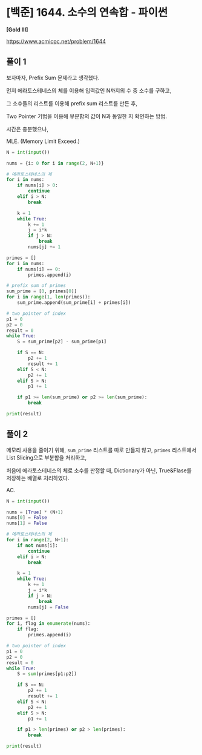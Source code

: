 # [백준] 1644. 소수의 연속합 - 파이썬

**[Gold III]**



https://www.acmicpc.net/problem/1644



## 풀이 1

보자마자, Prefix Sum 문제라고 생각했다.

먼저 에라토스테네스의 체를 이용해 입력값인 N까지의 수 중 소수를 구하고,

그 소수들의 리스트를 이용해 prefix sum 리스트를 만든 후,

Two Pointer 기법을 이용해 부분합의 값이 N과 동일한 지 확인하는 방법.

시간은 충분했으나,

MLE. (Memory Limit Exceed.)

```python
N = int(input())

nums = {i: 0 for i in range(2, N+1)}

# 에라토스테네스의 체
for i in nums:
    if nums[i] > 0:
        continue
    elif i > N:
        break

    k = 1
    while True:
        k += 1
        j = i*k
        if j > N:
            break
        nums[j] += 1

primes = []
for i in nums:
    if nums[i] == 0:
        primes.append(i)

# prefix sum of primes
sum_prime = [0, primes[0]]
for i in range(1, len(primes)):
    sum_prime.append(sum_prime[i] + primes[i])

# two pointer of index
p1 = 0
p2 = 0
result = 0
while True:
    S = sum_prime[p2] - sum_prime[p1]

    if S == N:
        p2 += 1
        result += 1
    elif S < N:
        p2 += 1
    elif S > N:
        p1 += 1

    if p1 >= len(sum_prime) or p2 >= len(sum_prime):
        break

print(result)
```



## 풀이 2

메모리 사용을 줄이기 위해, `sum_prime` 리스트를 따로 만들지 않고, `primes` 리스트에서 List Slicing으로 부분합을 처리하고,

처음에 에라토스테네스의 체로 소수를 판정할 때, Dictionary가 아닌, True&Flase를 저장하는 배열로 처리하였다.

AC.

```python
N = int(input())

nums = [True] * (N+1)
nums[0] = False
nums[1] = False

# 에라토스테네스의 체
for i in range(2, N+1):
    if not nums[i]:
        continue
    elif i > N:
        break

    k = 1
    while True:
        k += 1
        j = i*k
        if j > N:
            break
        nums[j] = False

primes = []
for i, flag in enumerate(nums):
    if flag:
        primes.append(i)

# two pointer of index
p1 = 0
p2 = 0
result = 0
while True:
    S = sum(primes[p1:p2])

    if S == N:
        p2 += 1
        result += 1
    elif S < N:
        p2 += 1
    elif S > N:
        p1 += 1

    if p1 > len(primes) or p2 > len(primes):
        break

print(result)
```

